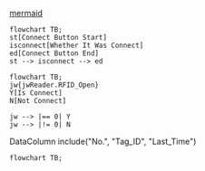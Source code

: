 <!-- use mermaid to draw flow chart-->
<!-- TB = Top To Button
     TD = Top to Down/same as top to bottom
     BT = Button To Top
     LR = Left to Right
     RL = Right to Left
-->
[mermaid](https://mermaid-js.github.io/mermaid/#/./flowchart?id=flowcharts-basic-syntax)

```mermaid;
flowchart TB;
st[Connect Button Start]
isconnect[Whether It Was Connect]
ed[Connect Button End]
st --> isconnect --> ed
```
```mermaid;
flowchart TB;
jw{jwReader.RFID_Open}
Y[Is Connect]
N[Not Connect]

jw --> |== 0| Y
jw --> |!= 0| N
```
DataColumn include("No.", "Tag_ID", "Last_Time")


```mermaid
flowchart TB;

```


